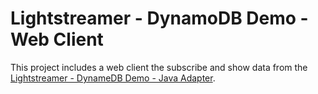 # Lightstreamer - DynamoDB Demo - Web Client

This project includes a web client the subscribe and show data from the [Lightstreamer - DynameDB Demo - Java Adapter](https://github.com/Lightstreamer/Lightstreamer-example-Stocklist-adapter-java).